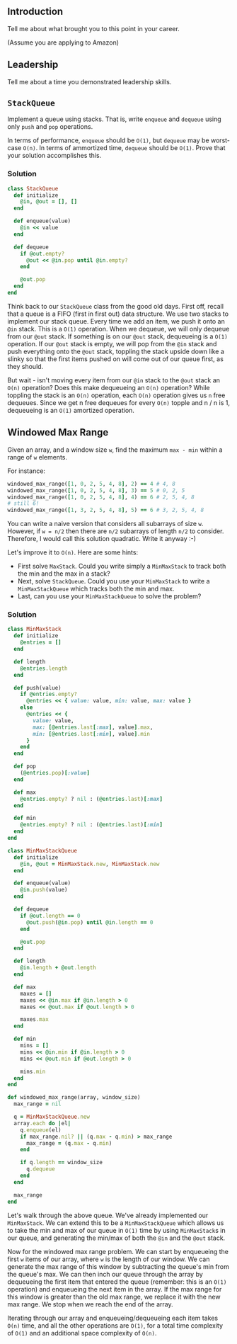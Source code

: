 ## Introduction

Tell me about what brought you to this point in your career.

(Assume you are applying to Amazon)

## Leadership

Tell me about a time you demonstrated leadership skills.

## `StackQueue`

Implement a queue using stacks. That is, write `enqueue` and `dequeue`
using only `push` and `pop` operations.

In terms of performance, `enqueue` should be `O(1)`, but `dequeue` may
be worst-case `O(n)`. In terms of ammortized time, `dequeue` should be
`O(1)`. Prove that your solution accomplishes this.

### Solution

```ruby
class StackQueue
  def initialize
    @in, @out = [], []
  end

  def enqueue(value)
    @in << value
  end

  def dequeue
    if @out.empty?
      @out << @in.pop until @in.empty?
    end

    @out.pop
  end
end
```

Think back to our `StackQueue` class from the good old days. First off, recall that a queue is a FIFO (first in first out) data structure. We use two stacks to implement our stack queue. Every time we add an item, we push it onto an `@in` stack. This is a `O(1)` operation. When we dequeue, we will only dequeue from our `@out` stack. If something is on our `@out` stack, dequeueing is a `O(1)` operation. If our `@out` stack is empty, we will pop from the `@in` stack and push everything onto the `@out` stack, toppling the stack upside down like a slinky so that the first items pushed on will come out of our queue first, as they should.

But wait - isn't moving every item from our `@in` stack to the `@out` stack an `O(n)` operation? Does this make dequeueing an `O(n)` operation? While toppling the stack is an `O(n)` operation, each `O(n)` operation gives us `n` free dequeues. Since we get n free dequeues for every `O(n)` topple and n / n is 1, dequeueing is an `O(1)` amortized operation.

## Windowed Max Range

Given an array, and a window size `w`, find the maximum `max - min`
within a range of `w` elements.

For instance:

```ruby
windowed_max_range([1, 0, 2, 5, 4, 8], 2) == 4 # 4, 8
windowed_max_range([1, 0, 2, 5, 4, 8], 3) == 5 # 0, 2, 5
windowed_max_range([1, 0, 2, 5, 4, 8], 4) == 6 # 2, 5, 4, 8
# still 6!
windowed_max_range([1, 3, 2, 5, 4, 8], 5) == 6 # 3, 2, 5, 4, 8
```

You can write a naive version that considers all subarrays of size
`w`. However, if `w = n/2` then there are `n/2` subarrays of length
`n/2` to consider. Therefore, I would call this solution quadratic.
Write it anyway :-)

Let's improve it to `O(n)`. Here are some hints:

* First solve `MaxStack`. Could you write simply a `MinMaxStack` to
  track both the min and the max in a stack?
* Next, solve `StackQueue`. Could you use your `MinMaxStack` to write
  a `MinMaxStackQueue` which tracks both the min and max.
* Last, can you use your `MinMaxStackQueue` to solve the problem?

### Solution

```ruby
class MinMaxStack
  def initialize
    @entries = []
  end

  def length
    @entries.length
  end

  def push(value)
    if @entries.empty?
      @entries << { value: value, min: value, max: value }
    else
      @entries << {
        value: value,
        max: [@entries.last[:max], value].max,
        min: [@entries.last[:min], value].min
      }
    end
  end

  def pop
    (@entries.pop)[:value]
  end

  def max
    @entries.empty? ? nil : (@entries.last)[:max]
  end

  def min
    @entries.empty? ? nil : (@entries.last)[:min]
  end
end

class MinMaxStackQueue
  def initialize
    @in, @out = MinMaxStack.new, MinMaxStack.new
  end

  def enqueue(value)
    @in.push(value)
  end

  def dequeue
    if @out.length == 0
      @out.push(@in.pop) until @in.length == 0
    end

    @out.pop
  end

  def length
    @in.length + @out.length
  end

  def max
    maxes = []
    maxes << @in.max if @in.length > 0
    maxes << @out.max if @out.length > 0

    maxes.max
  end

  def min
    mins = []
    mins << @in.min if @in.length > 0
    mins << @out.min if @out.length > 0

    mins.min
  end
end

def windowed_max_range(array, window_size)
  max_range = nil

  q = MinMaxStackQueue.new
  array.each do |el|
    q.enqueue(el)
    if max_range.nil? || (q.max - q.min) > max_range
      max_range = (q.max - q.min)
    end

    if q.length == window_size
      q.dequeue
    end
  end

  max_range
end
```

Let's walk through the above queue. We've already implemented our `MinMaxStack`. We can extend this to be a `MinMaxStackQueue` which allows us to take the min and max of our queue in `O(1)` time by using `MinMaxStack`s in our queue, and generating the min/max of both the `@in` and the `@out` stack.

Now for the windowed max range problem. We can start by enqueueing the first `w` items of our array, where `w` is the length of our window. We can generate the max range of this window by subtracting the queue's min from the queue's max. We can then inch our queue through the array by dequeueing the first item that entered the queue (remember: this is an `O(1)` operation) and enqueueing the next item in the array. If the max range for this window is greater than the old max range, we replace it with the new max range. We stop when we reach the end of the array.

Iterating through our array and enqueueing/dequeueing each item takes `O(n)` time, and all the other operations are `O(1)`, for a total time complexity of `O(1)` and an additional space complexity of `O(n)`.
